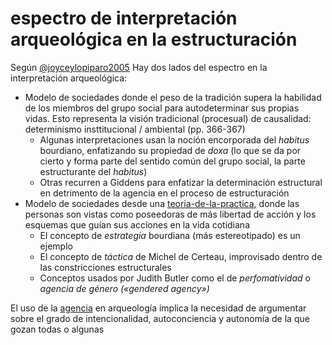 # espectro de interpretación arqueológica en la estructuración

Según [@joyceylopiparo2005](@joyceylopiparo2005.md) Hay dos lados del espectro en la interpretación arqueológica:

* Modelo de sociedades donde el peso de la tradición supera la habilidad de los miembros del grupo social para autodeterminar sus propias vidas. Esto representa la visión tradicional (procesual) de causalidad: determinismo insttitucional / ambiental (pp. 366-367)
  * Algunas interpretaciones usan la noción encorporada del *habitus* bourdiano, enfatizando su propiedad de *doxa* (lo que se da por cierto y forma parte del sentido común del grupo social, la parte estructurante del *habitus*)
  * Otras recurren a Giddens para enfatizar la determinación estructural en detrimento de la agencia en el proceso de estructuración
* Modelo de sociedades desde una [teoria-de-la-practica](teoria-de-la-practica.md), donde las personas son vistas como poseedoras de más libertad de acción y los esquemas que guían sus acciones en la vida cotidiana
  * El concepto de *estrategia* bourdiana (más estereotipado) es un ejemplo
  * El concepto de *táctica* de Michel de Certeau, improvisado dentro de las constricciones estructurales
  * Conceptos usados por Judith Butler como el de *perfomatividad* o *agencia de género («gendered agency»)*

El uso de la [agencia](agencia.md) en arqueología implica la necesidad de argumentar sobre el grado de intencionalidad, autoconciencia y autonomía de la que gozan todas o algunas
